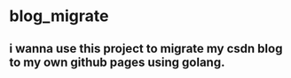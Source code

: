 # blog_migrate
## i wanna use this project to migrate my csdn blog to my own github pages using golang.
